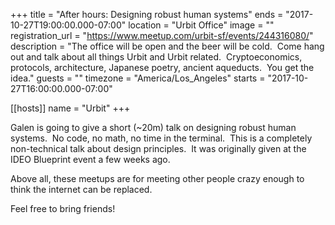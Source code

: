 +++
title = "After hours: Designing robust human systems"
ends = "2017-10-27T19:00:00.000-07:00"
location = "Urbit Office"
image = ""
registration_url = "https://www.meetup.com/urbit-sf/events/244316080/"
description = "The office will be open and the beer will be cold.  Come hang out and talk about all things Urbit and Urbit related.  Cryptoeconomics, protocols, architecture, Japanese poetry, ancient aqueducts.  You get the idea."
guests = ""
timezone = "America/Los_Angeles"
starts = "2017-10-27T16:00:00.000-07:00"

[[hosts]]
name = "Urbit"
+++

Galen is going to give a short (~20m) talk on designing robust human systems.  No code, no math, no time in the terminal.  This is a completely non-technical talk about design principles.  It was originally given at the IDEO Blueprint event a few weeks ago.

Above all, these meetups are for meeting other people crazy enough to think the internet can be replaced.

Feel free to bring friends!
